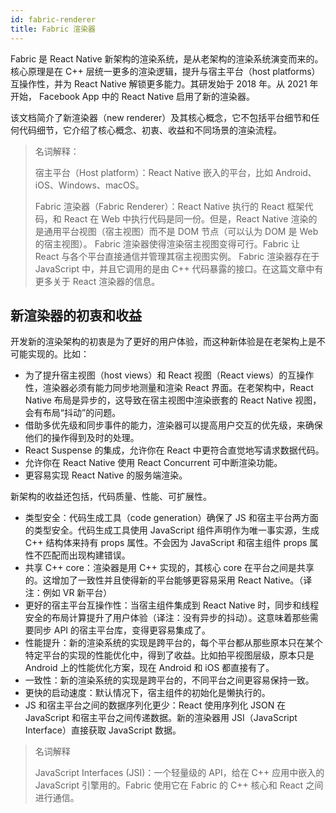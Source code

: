 ```yaml
---
id: fabric-renderer
title: Fabric 渲染器
---
```


Fabric 是 React Native 新架构的渲染系统，是从老架构的渲染系统演变而来的。核心原理是在 C++ 层统一更多的渲染逻辑，提升与宿主平台（host platforms）互操作性，并为 React Native 解锁更多能力。其研发始于 2018 年。从 2021 年开始， Facebook App 中的 React Native 启用了新的渲染器。

该文档简介了新渲染器（new renderer）及其核心概念，它不包括平台细节和任何代码细节，它介绍了核心概念、初衷、收益和不同场景的渲染流程。

> 名词解释：
>
> 宿主平台（Host platform）：React Native 嵌入的平台，比如 Android、iOS、Windows、macOS。
>
> Fabric 渲染器（Fabric Renderer）：React Native 执行的 React 框架代码，和 React 在 Web 中执行代码是同一份。但是，React Native 渲染的是通用平台视图（宿主视图）而不是 DOM 节点（可以认为 DOM 是 Web 的宿主视图）。 Fabric 渲染器使得渲染宿主视图变得可行。Fabric 让 React 与各个平台直接通信并管理其宿主视图实例。 Fabric 渲染器存在于 JavaScript 中，并且它调用的是由 C++ 代码暴露的接口。在这篇文章中有更多关于 React 渲染器的信息。


## 新渲染器的初衷和收益

开发新的渲染架构的初衷是为了更好的用户体验，而这种新体验是在老架构上是不可能实现的。比如：

- 为了提升宿主视图（host views）和 React 视图（React views）的互操作性，渲染器必须有能力同步地测量和渲染 React 界面。在老架构中，React Native 布局是异步的，这导致在宿主视图中渲染嵌套的 React Native 视图，会有布局“抖动”的问题。
- 借助多优先级和同步事件的能力，渲染器可以提高用户交互的优先级，来确保他们的操作得到及时的处理。
- React Suspense 的集成，允许你在 React 中更符合直觉地写请求数据代码。
- 允许你在 React Native 使用 React Concurrent 可中断渲染功能。
- 更容易实现 React Native 的服务端渲染。

新架构的收益还包括，代码质量、性能、可扩展性。

- 类型安全：代码生成工具（code generation）确保了 JS 和宿主平台两方面的类型安全。代码生成工具使用 JavaScript 组件声明作为唯一事实源，生成 C++ 结构体来持有 props 属性。不会因为 JavaScript 和宿主组件 props 属性不匹配而出现构建错误。
- 共享 C++ core：渲染器是用 C++ 实现的，其核心 core 在平台之间是共享的。这增加了一致性并且使得新的平台能够更容易采用 React Native。（译注：例如 VR 新平台）
- 更好的宿主平台互操作性：当宿主组件集成到 React Native 时，同步和线程安全的布局计算提升了用户体验（译注：没有异步的抖动）。这意味着那些需要同步 API 的宿主平台库，变得更容易集成了。
- 性能提升：新的渲染系统的实现是跨平台的，每个平台都从那些原本只在某个特定平台的实现的性能优化中，得到了收益。比如拍平视图层级，原本只是 Android 上的性能优化方案，现在 Android 和 iOS 都直接有了。
- 一致性：新的渲染系统的实现是跨平台的，不同平台之间更容易保持一致。
- 更快的启动速度：默认情况下，宿主组件的初始化是懒执行的。
- JS 和宿主平台之间的数据序列化更少：React 使用序列化 JSON 在 JavaScript 和宿主平台之间传递数据。新的渲染器用 JSI（JavaScript Interface）直接获取 JavaScript 数据。


> 名词解释
>
> JavaScript Interfaces (JSI)：一个轻量级的 API，给在 C++ 应用中嵌入的 JavaScript 引擎用的。Fabric 使用它在 Fabric 的 C++ 核心和 React 之间进行通信。
